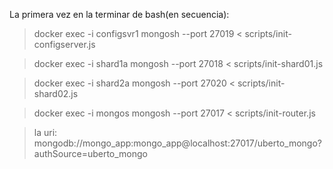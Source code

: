 La primera vez en la terminar de bash(en secuencia):
> docker exec -i configsvr1 mongosh --port 27019 < scripts/init-configserver.js

> docker exec -i shard1a mongosh --port 27018 < scripts/init-shard01.js

> docker exec -i shard2a mongosh --port 27020 < scripts/init-shard02.js

> docker exec -i mongos mongosh --port 27017 < scripts/init-router.js

> la uri: mongodb://mongo_app:mongo_app@localhost:27017/uberto_mongo?authSource=uberto_mongo